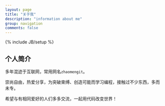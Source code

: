 ```yaml
---
layout: page
title: "关于我"
description: "information about me"
group: navigation
comments: false
---
```

{% include JB/setup %}

## 个人简介

多年混迹于互联网，常用网名`zhaomengit`。

崇尚自由，热爱分享，为突破束缚、创造可能而学习编程，接触过不少东西，多而未专。

希望与有相同爱好的人们多多交流，一起用代码改变世界！
